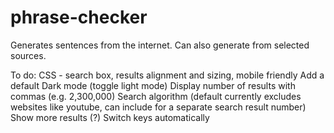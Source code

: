 # phrase-checker
Generates sentences from the internet. Can also generate from selected sources.

To do:
CSS - search box, results alignment and sizing, mobile friendly
Add a default Dark mode (toggle light mode)
Display number of results with commas (e.g. 2,300,000)
Search algorithm (default currently excludes websites like youtube, can include for a separate search result number)
Show more results (?)
Switch keys automatically


